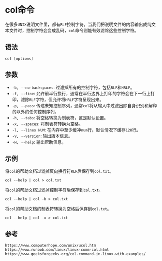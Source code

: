 # col命令
在很多`UNIX`说明文件里，都有`RLF`控制字符，当我们把说明文件的内容输出成纯文本文件时，控制字符会变成乱码，`col`命令则能有效滤除这些控制字符。

## 语法

```shell
col [options]
```

## 参数
* `-b, --no-backspaces`: 过滤掉所有的控制字符，包括`RLF`和`HRLF`。
* `-f, --fine`: 允许前半行换行，通常在半行边界上打印的字符会在下一行上打印，滤除`RLF`字符，但允许将`HRLF`字符呈现出来。
* `-p, --pass`: 传递未知控制序列，通常`col`将从输入中过滤出除自身识别和解释的以外的任何控制序列。
* `-h, --tabs`: 将空格转换为制表符，这是默认设置。
* `-x, --spaces`: 将制表符转换为空格。
* `-l, --lines NUM`: 在内存中至少缓冲`num`行，默认情况下缓存`128`行。
* `-V, --version`: 输出版本信息。
* `-H, --help`: 输出帮助信息。

## 示例

将`col`的帮助文档过滤掉反向换行符`RLF`后保存到`col.txt`。

```shell
col --help | col > col.txt
```

将`col`的帮助文档过滤掉控制字符后保存到`col.txt`。

```shell
col --help | col -b > col.txt
```

将`col`的帮助文档的制表符转换为空格后保存到`col.txt`。

```shell
col --help | col -x > col.txt
```




## 参考

```
https://www.computerhope.com/unix/ucol.htm
https://www.runoob.com/linux/linux-comm-col.html
https://www.geeksforgeeks.org/col-command-in-linux-with-examples/
```


